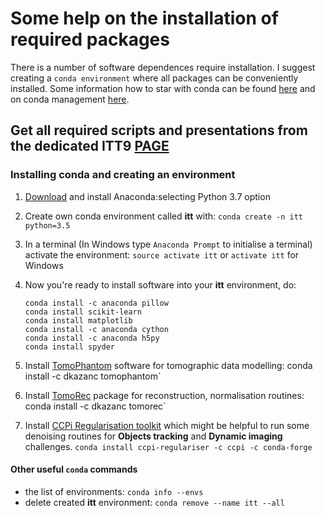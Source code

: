 # Some help on the installation of required packages
There is a number of software dependences require installation. I suggest  creating a `conda environment` where all packages can be conveniently installed. Some information how to star with conda can be found [here](https://conda.io/docs/user-guide/getting-started.html) and on conda management [here](https://conda.io/docs/user-guide/tasks/manage-environments.html).

## Get all required scripts and presentations from the dedicated ITT9 [PAGE](https://github.com/dkazanc/ITT_BATH_DLS/archive/master.zip)

### Installing conda and creating an environment

1. [Download](https://www.anaconda.com/download/) and install Anaconda:selecting Python 3.7 option
	
2. Create own conda environment called **itt** with: `conda create -n itt python=3.5`

3. In a terminal (In Windows type `Anaconda Prompt` to initialise a terminal) activate the environment: `source activate itt` or `activate itt` for Windows
	
4. Now you're ready to install software into your **itt** environment, do:
	```
	conda install -c anaconda pillow
	conda install scikit-learn
	conda install matplotlib
	conda install -c anaconda cython
	conda install -c anaconda h5py
	conda install spyder
5. Install [TomoPhantom](https://github.com/dkazanc/TomoPhantom) software for tomographic data modelling:
	conda install -c dkazanc tomophantom`
6. Install [TomoRec](https://github.com/dkazanc/TomoRec) package for reconstruction, normalisation routines:
	conda install -c dkazanc tomorec`
7. Install [CCPi Regularisation toolkit](https://github.com/vais-ral/CCPi-Regularisation-Toolkit) which might be helpful to run some denoising routines for **Objects tracking** and **Dynamic imaging** challenges.
	`conda install ccpi-regulariser -c ccpi -c conda-forge`


#### Other useful `conda` commands
- the list of environments: `conda info --envs`
- delete created **itt** environment: `conda remove --name itt --all`
